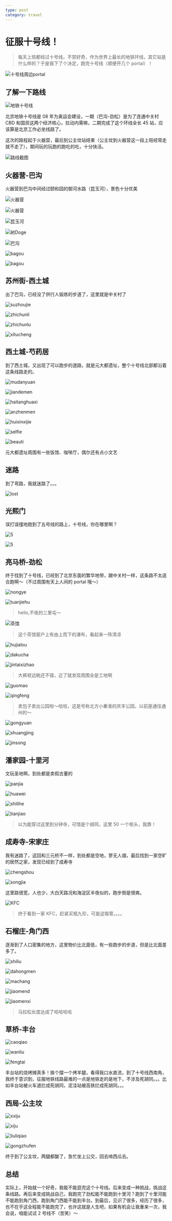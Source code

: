 ```yaml
---
type: post
category: travel
---
```


# 征服十号线！

> 每天上班都经过十号线，不禁好奇，作为世界上最长的地铁环线，其它站是什么样的？于是我下了个决定，跑完十号线（顺便开几个 portal）！

![十号线周边portal](http://ww3.sinaimg.cn/mw690/89d0a2e1jw1f7hlzyegm9j20qo1be4b3.jpg)

## 了解一下路线

![地铁十号线](http://img1.gtimg.com/house/pics/hv1/183/103/1169/76040673.jpg)

北京地铁十号线是 08 年为奥运会建设，一期（巴沟-劲松）是为了连通中关村 CBD 和国贸这两个经济核心，拉动内需嘛，二期完成了这个环线全长 45 站，应该算是北京工作必坐线路了。

这次的路程起于火器营，最后到公主坟站结束（公主坟到火器营这一段上班经常走就不走了），期间玩的玩跑的跑吃的吃，十分快活。

![路线截图](http://ww4.sinaimg.cn/mw690/89d0a2e1jw1f7hn0yhgawj20qo1bejxv.jpg)

## 火器营-巴沟

火器营到巴沟中间经过颐和园的御河水路（昆玉河），景色十分优美

![火器营](http://ww2.sinaimg.cn/mw690/89d0a2e1jw1f7hnb4qhinj21i02007wh.jpg)

![火器营](http://ww4.sinaimg.cn/mw690/89d0a2e1jw1f7hngjhce5j21kw16o4qp.jpg)

![昆玉河](http://ww4.sinaimg.cn/mw690/89d0a2e1jw1f7hngvzg8mj21kw16o1kx.jpg)

![树Doge](http://ww4.sinaimg.cn/mw690/89d0a2e1jw1f7hnayaa62j21kw23ue82.jpg)

![巴沟](http://ww1.sinaimg.cn/mw690/89d0a2e1jw1f7hnggb2mmj21kw16ou0l.jpg)

![bagou](http://ww3.sinaimg.cn/mw690/89d0a2e1jw1f7hnks417xj21kw16o1kx.jpg)

![bagou](http://ww4.sinaimg.cn/mw690/89d0a2e1jw1f7hnb8hcufj21i0200e81.jpg)

## 苏州街-西土城

出了巴沟，已经没了供行人锻炼的步道了，这里就是中关村了

![suzhoujie](http://ww1.sinaimg.cn/mw690/89d0a2e1jw1f7hnbfs0esj21kw23uhdt.jpg)

![zhichunli](http://ww2.sinaimg.cn/mw690/89d0a2e1jw1f7hnbipc2aj21kw16o1kx.jpg)

![zhichunlu](http://ww2.sinaimg.cn/mw690/89d0a2e1jw1f7hnbmrqlnj21kw16ohdt.jpg)

![xitucheng](http://ww1.sinaimg.cn/mw690/89d0a2e1jw1f7hnbub7g8j21kw23uhdu.jpg)

## 西土城-芍药居

到了西土城，又出现了可以跑步的道路，就是元大都遗址，整个十号线北部都沿着这条线路走的。

![mudanyuan](http://ww2.sinaimg.cn/mw690/89d0a2e1jw1f7hnbx637pj21kw16ou09.jpg)

![jiandemen](http://ww4.sinaimg.cn/mw690/89d0a2e1jw1f7hnc0r6g5j21i02007wh.jpg)

![haitanghuaxi](http://ww3.sinaimg.cn/mw690/89d0a2e1jw1f7hnc6mqsej21kw23ux6p.jpg)

![anzhenmen](http://ww3.sinaimg.cn/mw690/89d0a2e1jw1f7hncbfctyj21kw16onpd.jpg)

![huixinxijie](http://ww1.sinaimg.cn/mw690/89d0a2e1jw1f7hncjgzanj21kw16ohdt.jpg)

![selfie](http://ww1.sinaimg.cn/mw690/89d0a2e1jw1f7hncnol6oj21i0200hdt.jpg)

![beauti](http://ww2.sinaimg.cn/mw690/89d0a2e1jw1f7hncrztuij21kw16ohdt.jpg)

元大都遗址周围有一些饭馆、咖啡厅，偶尔还有点小文艺

## 迷路

到了弯路，我就迷路了。。。

![lost](http://ww3.sinaimg.cn/mw690/89d0a2e1jw1f7hncuz93kj21kw16o7v1.jpg)

## 光熙门

误打误撞地跑到了五号线的路上，十号线，你在哪里啊？

![5](http://ww1.sinaimg.cn/mw690/89d0a2e1jw1f7hncyr50zj21kw16oe81.jpg)

![5](http://ww1.sinaimg.cn/mw690/89d0a2e1jw1f7hnd7f6vnj21kw23u1ky.jpg)

## 亮马桥-劲松

终于找到了十号线，已经到了北京东面的繁华地带，跟中关村一样，这条路不太适合跑啊～（不过周围有天上人间的 portal 哦～）

![nongye](http://ww4.sinaimg.cn/mw690/89d0a2e1jw1f7hndak0khj21kw16o4qp.jpg)

![tuanjiehu](http://ww3.sinaimg.cn/mw690/89d0a2e1jw1f7hndetqlzj21kw23uhdt.jpg)

> hello,不夜的三里屯～

![茶馆](http://ww1.sinaimg.cn/mw690/89d0a2e1jw1f7hndhpyvyj21kw16o1kx.jpg)

> 这个茶馆窗户上有由上而下的瀑布，看起来一阵清凉

![hujialou](http://ww2.sinaimg.cn/mw690/89d0a2e1jw1f7hndmm2cgj21kw23ukjl.jpg)

![dakucha](http://ww3.sinaimg.cn/mw690/89d0a2e1jw1f7hndsx1bvj21kw23u7wi.jpg)

![jintaixizhao](http://ww4.sinaimg.cn/mw690/89d0a2e1jw1f7hne9diuxj21kw23u7wi.jpg)

> 大裤衩远眺还不错，近了就发现周围全是工地啊

![guomao](http://ww1.sinaimg.cn/mw690/89d0a2e1jw1f7hnechuiwj21kw16o4qp.jpg)

![qingfeng](http://ww1.sinaimg.cn/mw690/89d0a2e1jw1f7hnegkol3j21kw16oe81.jpg)

> 卖包子卖出公园啦～哈哈，这是号称北方小秦淮的庆丰公园，以前是通往通州的～

![gongyuan](http://ww3.sinaimg.cn/mw690/89d0a2e1jw1f7hnekonvbj21kw16ohdt.jpg)

![shuangjing](http://ww1.sinaimg.cn/mw690/89d0a2e1jw1f7hnenxm38j21kw16o1kx.jpg)

![jinsong](http://ww3.sinaimg.cn/mw690/89d0a2e1jw1f7hnervof4j21kw23ub29.jpg)

## 潘家园-十里河

文玩圣地啊，到处都是卖假古董的

![panjia](http://ww4.sinaimg.cn/mw690/89d0a2e1jw1f7hneulmq7j21kw16ohas.jpg)

![huawei](http://ww3.sinaimg.cn/mw690/89d0a2e1jw1f7hnewie5kj21kw16owzs.jpg)

![shilihe](http://ww1.sinaimg.cn/mw690/89d0a2e1jw1f7hnezo2bdj21i02004qp.jpg)

![tianjiao](http://ww4.sinaimg.cn/mw690/89d0a2e1jw1f7hnf4cewvj21kw23ukjl.jpg)

> 以为能穿过这里到分钟寺，可惜是个胡同，这里 50 一个核头，我靠！

## 成寿寺-宋家庄

我有迷路了，这回和三元桥不一样，到处都是空地，寥无人烟，最后找到一家空旷的居然之家，发现已经到了成寿寺

![chengshou](http://ww3.sinaimg.cn/mw690/89d0a2e1jw1f7hnf7kxdwj21i02007wh.jpg)

![songjia](http://ww3.sinaimg.cn/mw690/89d0a2e1jw1f7hnfa6m64j21kw16okhf.jpg)

这里路很宽，人也少，大白天路况和海淀区半夜似的，跑步倒是很爽。

![KFC](http://ww4.sinaimg.cn/mw690/89d0a2e1jw1f7hnfd290dj21kw23u1kx.jpg)

> 终于看到一家 KFC，赶紧买瓶九珍，可是这吸管。。。。

## 石榴庄-角门西

逐渐到了人口密集的地方，这里物价比北面低，有一些跑步的步道，但是比北面差多了。

![shiliu](http://ww3.sinaimg.cn/mw690/89d0a2e1jw1f7hnfigf59j21kw23uu0x.jpg)

![dahongmen](http://ww1.sinaimg.cn/mw690/89d0a2e1jw1f7hnfkelguj21kw16oatz.jpg)

![machang](http://ww3.sinaimg.cn/mw690/89d0a2e1jw1f7hnfmee4cj21kw16okbs.jpg)

![jiaomend](http://ww4.sinaimg.cn/mw690/89d0a2e1jw1f7hnfopqd6j21kw16onjd.jpg)

![jiaomenxi](http://ww4.sinaimg.cn/mw690/89d0a2e1jw1f7hnfrn5ghj21kw16o1kx.jpg)

> 马拉松长度达成了哈哈哈哈

## 草桥-丰台

![caoqiao](http://ww2.sinaimg.cn/mw690/89d0a2e1jw1f7hnfu557aj21kw16oe4a.jpg)

![wanliu](http://ww1.sinaimg.cn/mw690/89d0a2e1jw1f7hnfvy4muj21kw16oh5k.jpg)

![fengtai](http://ww3.sinaimg.cn/mw690/89d0a2e1jw1f7hnfygejej21kw16odz5.jpg)

丰台站的烧烤摊真多！挨个摆一个烤羊腿，看得我口水直流，到了十号线西南角，我终于意识到，征服地铁线路最难的一点是地铁走的是地下，不涉及死胡同。。。比如丰台站被火车道拦成死胡同，泥洼站被高铁拦成死胡同。。。

## 西局-公主坟

![xxiju](http://ww3.sinaimg.cn/mw690/89d0a2e1jw1f7hng2epdej21kw16o7oj.jpg)

![xiju](http://ww3.sinaimg.cn/mw690/89d0a2e1jw1f7hng5hrlgj21kw16o1kx.jpg)

![liuliqiao](http://ww2.sinaimg.cn/mw690/89d0a2e1jw1f7hngb4mqij21kw16oqlt.jpg)

![gongzhufen](http://ww1.sinaimg.cn/mw690/89d0a2e1jw1f7hngdaeiuj21kw16oe0m.jpg)

终于到了公主坟，两腿都酸了，急忙坐上公交，回去啃西瓜去。

## 总结

实际上，开始就一个好奇，我能不能逛完这个十号线。后来变成一种挑战，挑战这条线路。再后来变成挑战自己，我跑完了劲松能不能跑到十里河？跑到了十里河能不能跑到角门西，跑到角门西能不能到丰台。到最后，见识了很多，经历了很多，也不在乎这全程能不能跑完了，也许这就是人生吧，如果有机会让我重来一次，我会说，咱能试试 2 号线不（苦笑）～
